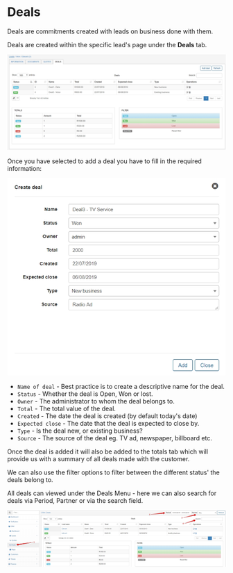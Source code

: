 Deals
====
Deals are commitments created with leads on business done with them.

Deals are created within the specific lead's page under the **Deals** tab.

![Deals](deals1.jpg)

Once you have selected to add a deal you have to fill in the required information:

![Deals](deals2.jpg)

* `Name of deal` - Best practice is to create a descriptive name for the deal.
* `Status` - Whether the deal is Open, Won or lost.
* `Owner` - The administrator to whom the deal belongs to.
* `Total` - The total value of the deal.
* `Created` - The date the deal is created (by default today's date)
* `Expected close` - The date that the deal is expected to close by.
* `Type` - Is the deal new, or existing business?
* `Source` - The source of the deal eg. TV ad, newspaper, billboard etc.

Once the deal is added it will also be added to the totals tab which will provide us with a summary of all deals made with the customer.

We can also use the filter options to filter between the different status' the deals belong to.

All deals can viewed under the Deals Menu - here we can also search for deals via Period, Partner or via the search field.

![Deals](deals3.jpg)
